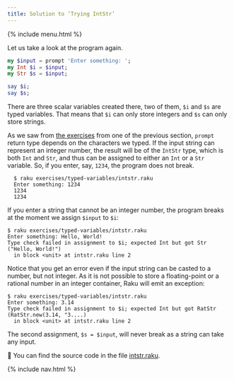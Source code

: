 ```yaml
---
title: Solution to ‘Trying IntStr’
---
```


{% include menu.html %}

Let us take a look at the program again.

```raku
my $input = prompt 'Enter something: ';
my Int $i = $input;
my Str $s = $input;

say $i;
say $s;
```

There are three scalar variables created there, two of them, `$i` and `$s` are typed variables. That means that `$i` can only store integers and `$s` can only store strings.

As we saw from [the exercises](/raku-course/what/exercises) from one of the previous section, `prompt` return type depends on the characters we typed. If the input string can represent an integer number, the result will be of the `IntStr` type, which is both `Int` and `Str`, and thus can be assigned to either an `Int` or a `Str` variable. So, if you enter, say, `1234`, the program does not break.

```console
  $ raku exercises/typed-variables/intstr.raku
  Enter something: 1234
  1234
  1234
```

If you enter a string that cannot be an integer number, the program breaks at the moment we assign `$input` to `$i`:

```console
$ raku exercises/typed-variables/intstr.raku
Enter something: Hello, World!
Type check failed in assignment to $i; expected Int but got Str ("Hello, World!")
  in block <unit> at intstr.raku line 2
```

Notice that you get an error even if the input string can be casted to a number, but not integer. As it is not possible to store a floating-point or a rational number in an integer container, Raku will emit an exception:

```console
$ raku exercises/typed-variables/intstr.raku
Enter something: 3.14
Type check failed in assignment to $i; expected Int but got RatStr (RatStr.new(3.14, "3....)
  in block <unit> at intstr.raku line 2
```

The second assignment, `$s = $input`, will never break as a string can take any input.

🦋 You can find the source code in the file [intstr.raku](https://github.com/ash/raku-course/blob/master/exercises/typed-variables/intstr.raku).

{% include nav.html %}
